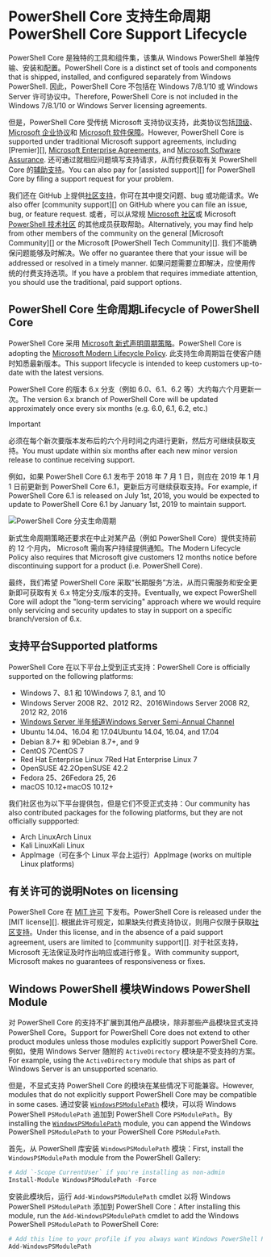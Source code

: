# <a name="powershell-core-support-lifecycle"></a><span data-ttu-id="fe00a-101">PowerShell Core 支持生命周期</span><span class="sxs-lookup"><span data-stu-id="fe00a-101">PowerShell Core Support Lifecycle</span></span>

<span data-ttu-id="fe00a-102">PowerShell Core 是独特的工具和组件集，该集从 Windows PowerShell 单独传输、安装和配置。</span><span class="sxs-lookup"><span data-stu-id="fe00a-102">PowerShell Core is a distinct set of tools and components that is shipped, installed, and configured separately from Windows PowerShell.</span></span>
<span data-ttu-id="fe00a-103">因此，PowerShell Core 不包括在 Windows 7/8.1/10 或 Windows Server 许可协议中。</span><span class="sxs-lookup"><span data-stu-id="fe00a-103">Therefore, PowerShell Core is not included in the Windows 7/8.1/10 or Windows Server licensing agreements.</span></span>

<span data-ttu-id="fe00a-104">但是，PowerShell Core 受传统 Microsoft 支持协议支持，此类协议包括[顶级][]、[Microsoft 企业协议][enterprise-agreement]和 [Microsoft 软件保障][assurance]。</span><span class="sxs-lookup"><span data-stu-id="fe00a-104">However, PowerShell Core is supported under traditional Microsoft support agreements, including [Premier][], [Microsoft Enterprise Agreements][enterprise-agreement], and [Microsoft Software Assurance][assurance].</span></span>
<span data-ttu-id="fe00a-105">还可通过就相应问题填写支持请求，从而付费获取有关 PowerShell Core 的[辅助支持][]。</span><span class="sxs-lookup"><span data-stu-id="fe00a-105">You can also pay for [assisted support][] for PowerShell Core by filing a support request for your problem.</span></span>

<span data-ttu-id="fe00a-106">我们还在 GitHub 上提供[社区支持][]，你可在其中提交问题、bug 或功能请求。</span><span class="sxs-lookup"><span data-stu-id="fe00a-106">We also offer [community support][] on GitHub where you can file an issue, bug, or feature request.</span></span>
<span data-ttu-id="fe00a-107">或者，可以从常规 [Microsoft 社区][]或 Microsoft [PowerShell 技术社区][] 的其他成员获取帮助。</span><span class="sxs-lookup"><span data-stu-id="fe00a-107">Alternatively, you may find help from other members of the community on the general [Microsoft Community][] or the Microsoft [PowerShell Tech Community][].</span></span>
<span data-ttu-id="fe00a-108">我们不能确保问题能够及时解决。</span><span class="sxs-lookup"><span data-stu-id="fe00a-108">We offer no guarantee there that your issue will be addressed or resolved in a timely manner.</span></span>
<span data-ttu-id="fe00a-109">如果问题需要立即解决，应使用传统的付费支持选项。</span><span class="sxs-lookup"><span data-stu-id="fe00a-109">If you have a problem that requires immediate attention, you should use the traditional, paid support options.</span></span>

## <a name="lifecycle-of-powershell-core"></a><span data-ttu-id="fe00a-110">PowerShell Core 生命周期</span><span class="sxs-lookup"><span data-stu-id="fe00a-110">Lifecycle of PowerShell Core</span></span>

<span data-ttu-id="fe00a-111">PowerShell Core 采用 [Microsoft 新式声明周期策略][modern]。</span><span class="sxs-lookup"><span data-stu-id="fe00a-111">PowerShell Core is adopting the [Microsoft Modern Lifecycle Policy][modern].</span></span>
<span data-ttu-id="fe00a-112">此支持生命周期旨在使客户随时知悉最新版本。</span><span class="sxs-lookup"><span data-stu-id="fe00a-112">This support lifecycle is intended to keep customers up-to-date with the latest versions.</span></span>

<span data-ttu-id="fe00a-113">PowerShell Core 的版本 6.x 分支（例如 6.0、6.1、6.2 等）大约每六个月更新一次。</span><span class="sxs-lookup"><span data-stu-id="fe00a-113">The version 6.x branch of PowerShell Core will be updated approximately once every six months (e.g. 6.0, 6.1, 6.2, etc.)</span></span>

> [!IMPORTANT]
> <span data-ttu-id="fe00a-114">必须在每个新次要版本发布后的六个月时间之内进行更新，然后方可继续获取支持。</span><span class="sxs-lookup"><span data-stu-id="fe00a-114">You must update within six months after each new minor version release to continue receiving support.</span></span>

<span data-ttu-id="fe00a-115">例如，如果 PowerShell Core 6.1 发布于 2018 年 7 月 1 日，则应在 2019 年 1 月 1 日前更新到 PowerShell Core 6.1，更新后方可继续获取支持。</span><span class="sxs-lookup"><span data-stu-id="fe00a-115">For example, if PowerShell Core 6.1 is released on July 1st, 2018, you would be expected to update to PowerShell Core 6.1 by January 1st, 2019 to maintain support.</span></span>

![PowerShell Core 分支生命周期][lifecycle-chart]

<span data-ttu-id="fe00a-117">新式生命周期策略还要求在中止对某产品（例如 PowerShell Core）提供支持前的 12 个月内， Microsoft 需向客户持续提供通知。</span><span class="sxs-lookup"><span data-stu-id="fe00a-117">The Modern Lifecycle Policy also requires that Microsoft give customers 12 months notice before discontinuing support for a product (i.e. PowerShell Core).</span></span>

<span data-ttu-id="fe00a-118">最终，我们希望 PowerShell Core 采取“长期服务”方法，从而只需服务和安全更新即可获取有关 6.x 特定分支/版本的支持。</span><span class="sxs-lookup"><span data-stu-id="fe00a-118">Eventually, we expect PowerShell Core will adopt the "long-term servicing" approach where we would require only servicing and security updates to stay in support on a specific branch/version of 6.x.</span></span>

## <a name="supported-platforms"></a><span data-ttu-id="fe00a-119">支持平台</span><span class="sxs-lookup"><span data-stu-id="fe00a-119">Supported platforms</span></span>

<span data-ttu-id="fe00a-120">PowerShell Core 在以下平台上受到正式支持：</span><span class="sxs-lookup"><span data-stu-id="fe00a-120">PowerShell Core is officially supported on the following platforms:</span></span>

* <span data-ttu-id="fe00a-121">Windows 7、8.1 和 10</span><span class="sxs-lookup"><span data-stu-id="fe00a-121">Windows 7, 8.1, and 10</span></span>
* <span data-ttu-id="fe00a-122">Windows Server 2008 R2、2012 R2、2016</span><span class="sxs-lookup"><span data-stu-id="fe00a-122">Windows Server 2008 R2, 2012 R2, 2016</span></span>
* <span data-ttu-id="fe00a-123">[Windows Server 半年频道][semi-annual]</span><span class="sxs-lookup"><span data-stu-id="fe00a-123">[Windows Server Semi-Annual Channel][semi-annual]</span></span>
* <span data-ttu-id="fe00a-124">Ubuntu 14.04、16.04 和 17.04</span><span class="sxs-lookup"><span data-stu-id="fe00a-124">Ubuntu 14.04, 16.04, and 17.04</span></span>
* <span data-ttu-id="fe00a-125">Debian 8.7+ 和 9</span><span class="sxs-lookup"><span data-stu-id="fe00a-125">Debian 8.7+, and 9</span></span>
* <span data-ttu-id="fe00a-126">CentOS 7</span><span class="sxs-lookup"><span data-stu-id="fe00a-126">CentOS 7</span></span>
* <span data-ttu-id="fe00a-127">Red Hat Enterprise Linux 7</span><span class="sxs-lookup"><span data-stu-id="fe00a-127">Red Hat Enterprise Linux 7</span></span>
* <span data-ttu-id="fe00a-128">OpenSUSE 42.2</span><span class="sxs-lookup"><span data-stu-id="fe00a-128">OpenSUSE 42.2</span></span>
* <span data-ttu-id="fe00a-129">Fedora 25、26</span><span class="sxs-lookup"><span data-stu-id="fe00a-129">Fedora 25, 26</span></span>
* <span data-ttu-id="fe00a-130">macOS 10.12+</span><span class="sxs-lookup"><span data-stu-id="fe00a-130">macOS 10.12+</span></span>

<span data-ttu-id="fe00a-131">我们社区也为以下平台提供包，但是它们不受正式支持：</span><span class="sxs-lookup"><span data-stu-id="fe00a-131">Our community has also contributed packages for the following platforms, but they are not officially suppported:</span></span>

* <span data-ttu-id="fe00a-132">Arch Linux</span><span class="sxs-lookup"><span data-stu-id="fe00a-132">Arch Linux</span></span>
* <span data-ttu-id="fe00a-133">Kali Linux</span><span class="sxs-lookup"><span data-stu-id="fe00a-133">Kali Linux</span></span>
* <span data-ttu-id="fe00a-134">AppImage（可在多个 Linux 平台上运行）</span><span class="sxs-lookup"><span data-stu-id="fe00a-134">AppImage (works on multiple Linux platforms)</span></span>

## <a name="notes-on-licensing"></a><span data-ttu-id="fe00a-135">有关许可的说明</span><span class="sxs-lookup"><span data-stu-id="fe00a-135">Notes on licensing</span></span>

<span data-ttu-id="fe00a-136">PowerShell Core 在 [MIT 许可][] 下发布。</span><span class="sxs-lookup"><span data-stu-id="fe00a-136">PowerShell Core is released under the [MIT license][].</span></span>
<span data-ttu-id="fe00a-137">根据此许可规定，如果缺失付费支持协议，则用户仅限于获取[社区支持][]。</span><span class="sxs-lookup"><span data-stu-id="fe00a-137">Under this license, and in the absence of a paid support agreement, users are limited to [community support][].</span></span>
<span data-ttu-id="fe00a-138">对于社区支持，Microsoft 无法保证及时作出响应或进行修复。</span><span class="sxs-lookup"><span data-stu-id="fe00a-138">With community support, Microsoft makes no guarantees of responsiveness or fixes.</span></span>

## <a name="windows-powershell-module"></a><span data-ttu-id="fe00a-139">Windows PowerShell 模块</span><span class="sxs-lookup"><span data-stu-id="fe00a-139">Windows PowerShell Module</span></span>

<span data-ttu-id="fe00a-140">对 PowerShell Core 的支持不扩展到其他产品模块，除非那些产品模块显式支持 PowerShell Core。</span><span class="sxs-lookup"><span data-stu-id="fe00a-140">Support for PowerShell Core does not extend to other product modules unless those modules explicitly support PowerShell Core.</span></span>
<span data-ttu-id="fe00a-141">例如，使用 Windows Server 随附的 `ActiveDirectory` 模块是不受支持的方案。</span><span class="sxs-lookup"><span data-stu-id="fe00a-141">For example, using the `ActiveDirectory` module that ships as part of Windows Server is an unsupported scenario.</span></span>

<span data-ttu-id="fe00a-142">但是，不显式支持 PowerShell Core 的模块在某些情况下可能兼容。</span><span class="sxs-lookup"><span data-stu-id="fe00a-142">However, modules that do not explicitly support PowerShell Core may be compatible in some cases.</span></span>
<span data-ttu-id="fe00a-143">通过安装 [`WindowsPSModulePath`][] 模块，可以将 Windows PowerShell `PSModulePath` 追加到 PowerShell Core `PSModulePath`。</span><span class="sxs-lookup"><span data-stu-id="fe00a-143">By installing the [`WindowsPSModulePath`][] module, you can append the Windows PowerShell `PSModulePath` to your PowerShell Core `PSModulePath`.</span></span>

<span data-ttu-id="fe00a-144">首先，从 PowerShell 库安装 `WindowsPSModulePath` 模块：</span><span class="sxs-lookup"><span data-stu-id="fe00a-144">First, install the `WindowsPSModulePath` module from the PowerShell Gallery:</span></span>

```powershell
# Add `-Scope CurrentUser` if you're installing as non-admin 
Install-Module WindowsPSModulePath -Force
```

<span data-ttu-id="fe00a-145">安装此模块后，运行 `Add-WindowsPSModulePath` cmdlet 以将 Windows PowerShell `PSModulePath` 添加到 PowerShell Core：</span><span class="sxs-lookup"><span data-stu-id="fe00a-145">After installing this module, run the `Add-WindowsPSModulePath` cmdlet to add the Windows PowerShell `PSModulePath` to PowerShell Core:</span></span>

```powershell
# Add this line to your profile if you always want Windows PowerShell PSModulePath
Add-WindowsPSModulePath
```

[顶级]: https://www.microsoft.com/en-us/microsoftservices/support.aspx
[enterprise-agreement]: https://www.microsoft.com/en-us/licensing/licensing-programs/enterprise.aspx
[assurance]: https://www.microsoft.com/en-us/licensing/licensing-programs/software-assurance-default.aspx
[社区支持]: https://github.com/powershell/powershell/issues
[Microsoft 社区]: https://answers.microsoft.com/
[PowerShell 技术社区]: https://techcommunity.microsoft.com/t5/PowerShell/ct-p/WindowsPowerShell
[辅助支持]: https://support.microsoft.com/assistedsupportproducts
[modern]: https://support.microsoft.com/help/30881/modern-lifecycle-policy
[lifecycle-chart]: ./images/modern-lifecycle.png
[semi-annual]: https://docs.microsoft.com/windows-server/get-started/semi-annual-channel-overview
[MIT 许可]: https://github.com/PowerShell/PowerShell/blob/master/LICENSE.txt
[`WindowsPSModulePath`]: https://www.powershellgallery.com/packages/WindowsPSModulePath/
